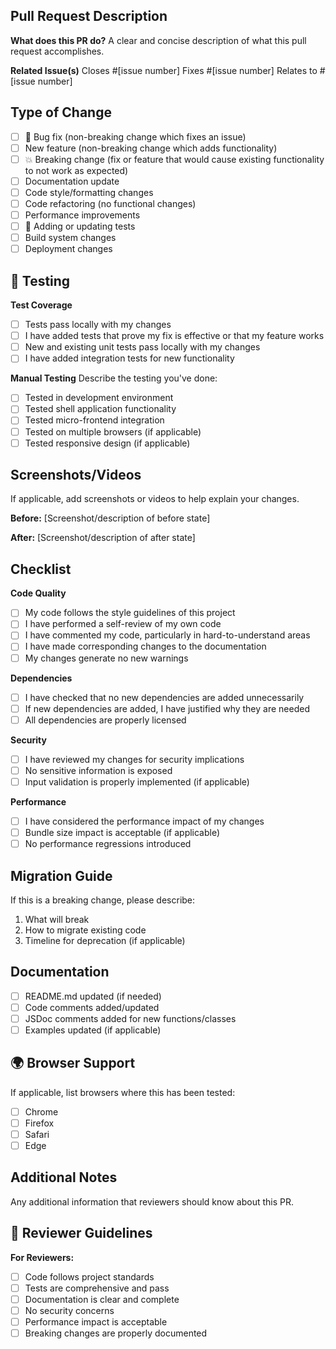 ##  Pull Request Description

**What does this PR do?**
A clear and concise description of what this pull request accomplishes.

**Related Issue(s)**
Closes #[issue number]
Fixes #[issue number]
Relates to #[issue number]

##  Type of Change

- [ ] 🐛 Bug fix (non-breaking change which fixes an issue)
- [ ]  New feature (non-breaking change which adds functionality)
- [ ] 💥 Breaking change (fix or feature that would cause existing functionality to not work as expected)
- [ ]  Documentation update
- [ ]  Code style/formatting changes
- [ ]  Code refactoring (no functional changes)
- [ ]  Performance improvements
- [ ] 🧪 Adding or updating tests
- [ ]  Build system changes
- [ ]  Deployment changes

## 🧪 Testing

**Test Coverage**

- [ ] Tests pass locally with my changes
- [ ] I have added tests that prove my fix is effective or that my feature works
- [ ] New and existing unit tests pass locally with my changes
- [ ] I have added integration tests for new functionality

**Manual Testing**
Describe the testing you've done:

- [ ] Tested in development environment
- [ ] Tested shell application functionality
- [ ] Tested micro-frontend integration
- [ ] Tested on multiple browsers (if applicable)
- [ ] Tested responsive design (if applicable)

##  Screenshots/Videos

If applicable, add screenshots or videos to help explain your changes.

**Before:**
[Screenshot/description of before state]

**After:**
[Screenshot/description of after state]

##  Checklist

**Code Quality**

- [ ] My code follows the style guidelines of this project
- [ ] I have performed a self-review of my own code
- [ ] I have commented my code, particularly in hard-to-understand areas
- [ ] I have made corresponding changes to the documentation
- [ ] My changes generate no new warnings

**Dependencies**

- [ ] I have checked that no new dependencies are added unnecessarily
- [ ] If new dependencies are added, I have justified why they are needed
- [ ] All dependencies are properly licensed

**Security**

- [ ] I have reviewed my changes for security implications
- [ ] No sensitive information is exposed
- [ ] Input validation is properly implemented (if applicable)

**Performance**

- [ ] I have considered the performance impact of my changes
- [ ] Bundle size impact is acceptable (if applicable)
- [ ] No performance regressions introduced

##  Migration Guide

If this is a breaking change, please describe:

1. What will break
2. How to migrate existing code
3. Timeline for deprecation (if applicable)

##  Documentation

- [ ] README.md updated (if needed)
- [ ] Code comments added/updated
- [ ] JSDoc comments added for new functions/classes
- [ ] Examples updated (if applicable)

## 🌍 Browser Support

If applicable, list browsers where this has been tested:

- [ ] Chrome
- [ ] Firefox
- [ ] Safari
- [ ] Edge

##  Additional Notes

Any additional information that reviewers should know about this PR.

## 🤝 Reviewer Guidelines

**For Reviewers:**

- [ ] Code follows project standards
- [ ] Tests are comprehensive and pass
- [ ] Documentation is clear and complete
- [ ] No security concerns
- [ ] Performance impact is acceptable
- [ ] Breaking changes are properly documented
